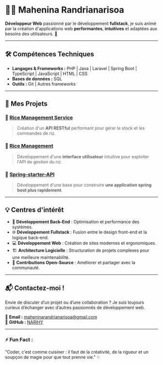 # 👨‍💻 Mahenina Randrianarisoa  

**Développeur Web** passionné par le développement **fullstack**, je suis animé par la création d'applications web **performantes**, **intuitives** et adaptées aux besoins des utilisateurs. 🚀  

---

## 🛠️ **Compétences Techniques**  
- **Langages & Frameworks :** PHP | Java | Laravel | Spring Boot | TypeScript | JavaScript | HTML | CSS  
- **Bases de données :** SQL  
- **Outils :** Git | Autres frameworks  

---

## 🌟 **Mes Projets**  
### 🔗 [**Rice Management Service**](https://github.com/NARIHY/RiceManagementSf-service)  
> Création d'un **API RESTful** performant pour gérer le stock et les commandes de riz.  

### 🔗 [**Rice Management**](https://github.com/NARIHY/Rice-management)  
> Développement d'une **interface utilisateur** intuitive pour exploiter l'API de gestion du riz.

### 🔗 [**Spring-starter-API**](https://github.com/NARIHY/Spring-starter-API)
> Développement d'une base pour construire **une application spring boot plus rapidement**.
---

## 💡 **Centres d'intérêt**  
- 🔧 **Développement Back-End** : Optimisation et performance des systèmes.  
- 🌐 **Développement Fullstack** : Fusion entre le design front-end et la logique back-end.  
- 💻 **Développement Web** : Création de sites modernes et ergonomiques.  
- 🏗️ **Architecture Logicielle** : Structuration de projets complexes pour une meilleure maintenabilité.  
- 🤝 **Contributions Open-Source** : Améliorer et partager avec la communauté.  

---

## 📬 **Contactez-moi !**  
Envie de discuter d’un projet ou d’une collaboration ? Je suis toujours curieux d’échanger avec d’autres passionnés de développement web.  

📧 **Email :** [maheninarandrianarisoa@gmail.com](mailto:maheninarandrianarisoa@gmail.com)  
🔗 **GitHub :** [NARIHY](https://github.com/NARIHY)  

---

### ⚡ **Fun Fact** :  
"Coder, c'est comme cuisiner : il faut de la créativité, de la rigueur et un soupçon de magie pour que tout prenne vie." ✨  

